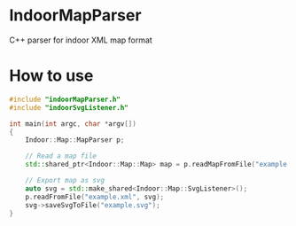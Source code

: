 # IndoorMapParser
C++ parser for indoor XML map format

# How to use
```cpp
#include "indoorMapParser.h"
#include "indoorSvgListener.h"

int main(int argc, char *argv[])
{
    Indoor::Map::MapParser p;

    // Read a map file
    std::shared_ptr<Indoor::Map::Map> map = p.readMapFromFile("example.xml");

    // Export map as svg
    auto svg = std::make_shared<Indoor::Map::SvgListener>();
    p.readFromFile("example.xml", svg);
    svg->saveSvgToFile("example.svg");
}
```

